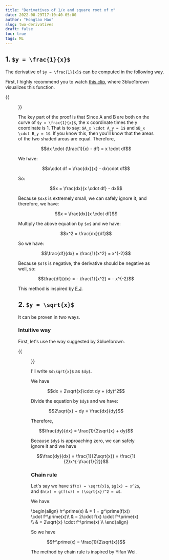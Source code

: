 ```yaml
---
title: "Derivatives of 1/x and square root of x"
date: 2022-08-29T17:10:40-05:00
author: "Hongtao Hao"
slug: two-derivatives
draft: false
toc: true
tags: ML
---
```


## 1. `$y = \frac{1}{x}$`

The derivative of `$y = \frac{1}{x}$` can be computed in the following way.

First, I highly recommend you to watch [this clip](https://youtu.be/S0_qX4VJhMQ?list=PLZHQObOWTQDMsr9K-rj53DwVRMYO3t5Yr&t=605), where 3blue1brown visualizes this function. 

{{<figure src="/media/enblog/ml/1_x.png">}}

The key part of the proof is that Since A and B are both on the curve of `$y = \frac{1}{x}$`, the x coordinate times the y coordinate is 1. That is to say: `$A_x \cdot A_y = 1$` and `$B_x \cdot B_y = 1$`. If you know this, then you'll know that the areas of the two shaded areas are equal. Therefore,

$$dx \cdot (\frac{1}{x} - df) = x \cdot df$$

We have:

$$x\cdot df = \frac{dx}{x} - dx\cdot df$$

So:

$$x = \frac{dx}{x \cdot df} - dx$$

Because `$dx$` is extremely small, we can safely ignore it, and therefore, we have:

$$x = \frac{dx}{x \cdot df}$$

Multiply the above equation by `$x$` and we have:

$$x^2 = \frac{dx}{df}$$

So we have:

$$\frac{df}{dx} = \frac{1}{x^2} = x^{-2}$$

Because `$df$` is negative, the derivative should be negative as well, so:

$$\frac{df}{dx} = - \frac{1}{x^2} = - x^{-2}$$

This method is inspired by [F J](https://i.imgur.com/R1cxqsm.png).

## 2. `$y = \sqrt{x}$`

It can be proven in two ways. 

### Intuitive way

First, let's use the way suggested by 3blue1brown.

{{<figure src="/media/enblog/ml/sqrt_x.png" caption="Source: Chapter 3 of Essence of calculus by 3blue1brown">}}

I'll write `$d\sqrt{x}$` as `$dy$`.

We have 

$$dx = 2\sqrt{x}\cdot dy + (dy)^2$$

Divide the equation by `$dy$` and we have:

$$2\sqrt{x} + dy = \frac{dx}{dy}$$

Therefore,

$$\frac{dy}{dx} = \frac{1}{2\sqrt{x} + dy}$$

Because `$dy$` is approaching zero, we can safely ignore it and we have

$$\frac{dy}{dx} = \frac{1}{2\sqrt{x}} = \frac{1}{2}x^{-\frac{1}{2}}$$

### Chain rule

Let's say we have `$f(x) = \sqrt{x}$`, `$g(x) = x^2$`, and `$h(x) = g(f(x)) = (\sqrt{x})^2 = x$`.

We have:

\begin{align}
h^\prime(x) & = 1 = g^\prime(f(x)) \cdot f^\prime(x)\\\\
& = 2\cdot f(x) \cdot f^\prime(x) \\\\
& = 2\sqrt{x} \cdot f^\prime(x) \\\\
\end{align}

So we have

$$f^\prime(x) = \frac{1}{2\sqrt{x}}$$

The method by chain rule is inspired by Yifan Wei. 